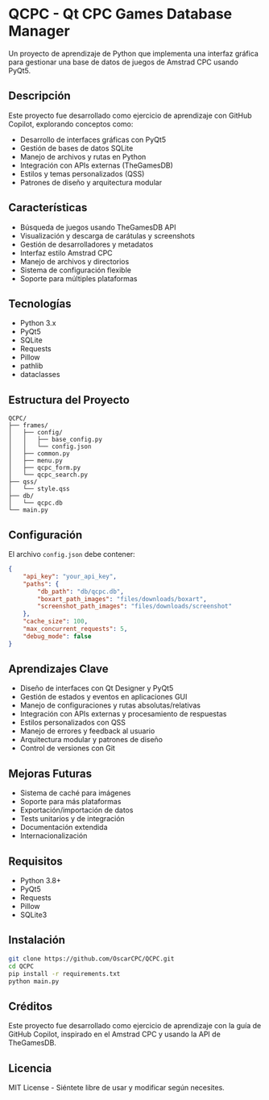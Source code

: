 # QCPC - Qt CPC Games Database Manager

Un proyecto de aprendizaje de Python que implementa una interfaz gráfica para gestionar una base de datos de juegos de Amstrad CPC usando PyQt5.

## Descripción

Este proyecto fue desarrollado como ejercicio de aprendizaje con GitHub Copilot, explorando conceptos como:

- Desarrollo de interfaces gráficas con PyQt5
- Gestión de bases de datos SQLite
- Manejo de archivos y rutas en Python
- Integración con APIs externas (TheGamesDB)
- Estilos y temas personalizados (QSS)
- Patrones de diseño y arquitectura modular

## Características

- Búsqueda de juegos usando TheGamesDB API
- Visualización y descarga de carátulas y screenshots
- Gestión de desarrolladores y metadatos
- Interfaz estilo Amstrad CPC
- Manejo de archivos y directorios
- Sistema de configuración flexible
- Soporte para múltiples plataformas

## Tecnologías

- Python 3.x
- PyQt5
- SQLite
- Requests
- Pillow
- pathlib
- dataclasses

## Estructura del Proyecto

```
QCPC/
├── frames/
│   ├── config/
│   │   ├── base_config.py
│   │   └── config.json
│   ├── common.py
│   ├── menu.py
│   ├── qcpc_form.py
│   └── qcpc_search.py
├── qss/
│   └── style.qss
├── db/
│   └── qcpc.db
└── main.py
```

## Configuración

El archivo `config.json` debe contener:

```json
{
    "api_key": "your_api_key",
    "paths": {
        "db_path": "db/qcpc.db",
        "boxart_path_images": "files/downloads/boxart",
        "screenshot_path_images": "files/downloads/screenshot"
    },
    "cache_size": 100,
    "max_concurrent_requests": 5,
    "debug_mode": false
}
```

## Aprendizajes Clave

- Diseño de interfaces con Qt Designer y PyQt5
- Gestión de estados y eventos en aplicaciones GUI
- Manejo de configuraciones y rutas absolutas/relativas
- Integración con APIs externas y procesamiento de respuestas
- Estilos personalizados con QSS
- Manejo de errores y feedback al usuario
- Arquitectura modular y patrones de diseño
- Control de versiones con Git

## Mejoras Futuras

- Sistema de caché para imágenes
- Soporte para más plataformas
- Exportación/importación de datos
- Tests unitarios y de integración
- Documentación extendida
- Internacionalización

## Requisitos

- Python 3.8+
- PyQt5
- Requests
- Pillow
- SQLite3

## Instalación

```bash
git clone https://github.com/OscarCPC/QCPC.git
cd QCPC
pip install -r requirements.txt
python main.py
```

## Créditos

Este proyecto fue desarrollado como ejercicio de aprendizaje con la guía de GitHub Copilot, inspirado en el Amstrad CPC y usando la API de TheGamesDB.

## Licencia

MIT License - Siéntete libre de usar y modificar según necesites.
